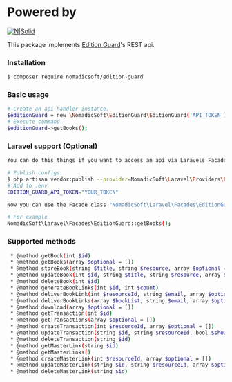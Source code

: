 # Powered by

[![N|Solid](https://i1.wp.com/nomadicsoft.io/wp-content/uploads/2019/11/logo.png?w=467&ssl=1)](https://nomadicsoft.io/)

This package implements [Edition Guard](https://editionguard.com)\'s REST api.

### Installation
```sh
$ composer require nomadicsoft/edition-guard
```

### Basic usage
```sh
# Create an api handler instance.
$editionGuard = new \NomadicSoft\EditionGuard\EditionGuard('API_TOKEN');
# Execute command.
$editionGuard->getBooks();
```

### Laravel support (Optional)
```sh
You can do this things if you want to access an api via Laravels Facade class.

# Publish configs.
$ php artisan vendor:publish --provider=NomadicSoft\Laravel\Providers\EditionGuardServiceProvider
# Add to .env
EDITION_GUARD_API_TOKEN="YOUR_TOKEN"

Now you can use the Facade class "NomadicSoft\Laravel\Facades\EditionGuard" to access Edition Guard api.

# For example
NomadicSoft\Laravel\Facades\EditionGuard::getBooks();
```

### Supported methods

```sh
 * @method getBook(int $id)
 * @method getBooks(array $optional = [])
 * @method storeBook(string $title, string $resource, array $optional = [])
 * @method updateBook(int $id, string $title, string $resource, array $optional = [])
 * @method deleteBook(int $id)
 * @method generateBookLinks(int $id, int $count)
 * @method deliverBookLink(int $resourceId, string $email, array $optional = [])
 * @method deliverBookLinks(array $bookList, string $email, array $optional = [])
 * @method download(array $optional = [])
 * @method getTransaction(int $id)
 * @method getTransactions(array $optional = [])
 * @method createTransaction(int $resourceId, array $optional = [])
 * @method updateTransaction(string $id, string $resourceId, bool $showInstructions, string $watermarkName, string $watermarkEmail, string $watermarkPhone, bool $watermarkPlaceBegin, bool $watermarkPlaceEnd, bool $watermarkPlaceRandom, string $watermarkPlaceRandomCount, string $usesRemaining, array $optional = [])
 * @method deleteTransaction(string $id)
 * @method getMasterLink(string $id)
 * @method getMasterLinks()
 * @method createMasterLink(int $resourceId, array $optional = [])
 * @method updateMasterLink(string $id, string $resourceId, array $optional = [])
 * @method deleteMasterLink(string $id)
```